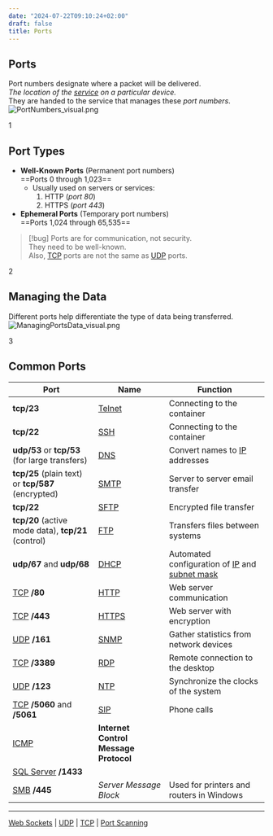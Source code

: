 ```yaml
---
date: "2024-07-22T09:10:24+02:00"
draft: false
title: Ports
---
```


## Ports

Port numbers designate where a packet will be delivered.  
*The location of the [service](/Linux/service) on a
particular device.*  
They are handed to the service that manages these *port numbers*.  
![PortNumbers_visual.png](/PortNumbers_visual.png)

1

## Port Types

-   **Well-Known Ports** (Permanent port numbers)  
    ==Ports 0 through 1,023==
    -   Usually used on servers or services:
        1.  HTTP (*port 80*)
        2.  HTTPS (*port 443*)
-   **Ephemeral Ports** (Temporary port numbers)  
    ==Ports 1,024 through 65,535==

> \[!bug\] Ports are for communication, not security.  
> They need to be well-known.  
> Also, [TCP](/Network/Ref_OSI/TCP) ports are not the same
> as [UDP](/for_later/UDP) ports.

2

## Managing the Data

Different ports help differentiate the type of data being transferred.  
![ManagingPortsData_visual.png](/static/ManagingPortsData_visual.png)

3

## Common Ports

| Port                                                            | Name                                         | Function                                                                                                                                       |
|-----------------------------------------------------------------|----------------------------------------------|------------------------------------------------------------------------------------------------------------------------------------------------|
| **tcp/23**                                                      | [Telnet](/protocols/telnet)      | Connecting to the container                                                                                                                    |
| **tcp/22**                                                      | [SSH](/protocols/ssh)            | Connecting to the container                                                                                                                    |
| **udp/53** or **tcp/53** (for large transfers)                  | [DNS](/Network/Phisicall/DNS)    | Convert names to [IP](/Network/Ref_OSI/IP) addresses                                                                               |
| **tcp/25** (plain text) or **tcp/587** (encrypted)              | [SMTP](/protocols/SMTP_protocol) | Server to server email transfer                                                                                                                |
| **tcp/22**                                                      | [SFTP]()                                     | Encrypted file transfer                                                                                                                        |
| **tcp/20** (active mode data), **tcp/21** (control)             | [FTP](/protocols/FTP_protocol)   | Transfers files between systems                                                                                                                |
| **udp/67** and **udp/68**                                       | [DHCP](/protocols/DHCP_protocol) | Automated configuration of [IP](/Network/Ref_OSI/IP) and [subnet mask](/Network/basic_network_connections/subnet_mask) |
| [TCP](/Network/Ref_OSI/TCP) **/80**                 | [HTTP](/protocols/HTTP)          | Web server communication                                                                                                                       |
| [TCP](/Network/Ref_OSI/TCP) **/443**                | [HTTPS](/protocols/HTTPS)        | Web server with encryption                                                                                                                     |
| [UDP](/for_later/UDP) **/161**                      | [SNMP](/protocols/SNMP_protocol) | Gather statistics from network devices                                                                                                         |
| [TCP](/Network/Ref_OSI/TCP) **/3389**               | [RDP](/protocols/RDP_protocol)   | Remote connection to the desktop                                                                                                               |
| [UDP](/for_later/UDP) **/123**                      | [NTP](/protocols/NTP_protocol)   | Synchronize the clocks of the system                                                                                                           |
| [TCP](/Network/Ref_OSI/TCP) **/5060** and **/5061** | [SIP](/protocols/SIP_protocol)   | Phone calls                                                                                                                                    |
| [ICMP](/ICMP_protocol)                              | **Internet Control Message Protocol**        |                                                                                                                                                |
| [SQL Server](/Sql_server) **/1433**                 |                                              |                                                                                                                                                |
| [SMB](/SMB) **/445**                                | *Server Message Block*                       | Used for printers and routers in Windows                                                                                                       |

------------------------------------------------------------------------

[Web Sockets](//posts/MAIN_Network+/web_socets) \|
[UDP](/for_later/UDP) \|
[TCP](/Network/Ref_OSI/TCP) \| [Port
Scanning](https://www.example.com)
